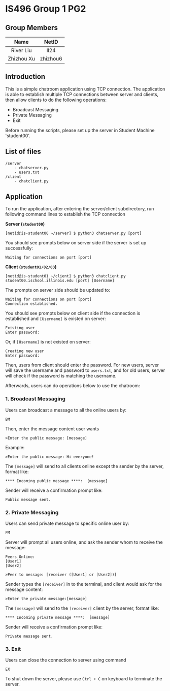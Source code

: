 # IS496 Group 1 PG2


## Group Members
|     Name     |  NetID   |
|:------------:|:--------:|
|  River Liu   |   ll24   |
|  Zhizhou Xu  | zhizhou6 |


## Introduction
This is a simple chatroom application using TCP connection. The application is able to establish multiple TCP
connections between server and clients, then allow clients to do the following operations:
* Broadcast Messaging
* Private Messaging
* Exit

Before running the scripts, please set up the server in Student Machine 'student00'.


## List of files
    /server
        - chatserver.py
        - users.txt
    /client
        - chatclient.py


## Application
To run the application, after entering the server/client subdirectory, run following command lines to establish the TCP
connection

**Server (`student00`)**

`[netid@is-student00 ~/server] $ python3 chatserver.py [port]`

You should see prompts below on server side if the server is set up successfully:

    Waiting for connections on port [port]

**Client (`student01/02/03`)**

`[netid@is-student01 ~/client] $ python3 chatclient.py student00.ischool.illinois.edu [port] [Username]`

The prompts on server side should be updated to:

    Waiting for connections on port [port]
    Connection established.

You should see prompts below on client side if the connection is established and `[Username]` is existed on server:

    Existing user
    Enter password:

Or, if `[Username]` is not existed on server:

    Creating new user
    Enter password:

Then, users from client should enter the password. For new users, server will save the username and password to 
`users.txt`, and for old users, server will check if the password is matching the username.

Afterwards, users can do operations below to use the chatroom:

### 1. Broadcast Messaging
Users can broadcast a message to all the online users by:

    BM

Then, enter the message content user wants

    >Enter the public message: [message]

Example:

    >Enter the public message: Hi everyone!

The `[message]` will send to all clients online except the sender by the server, format like:

    **** Incoming public message ****:  [message]

Sender will receive a confirmation prompt like:

    Public message sent.

### 2. Private Messaging
Users can send private message to specific online user by:

    PM

Server will prompt all users online, and ask the sender whom to receive the message:

    Peers Online:
    [User1]
    [User2]

    >Peer to message: [receiver ([User1] or [User2])]

Sender types the `[receiver]` in to the terminal, and client would ask for the message content:

    >Enter the private message:[message]

The `[message]` will send to the `[receiver]` client by the server, format like:

    **** Incoming private message ****:  [message]

Sender will receive a confirmation prompt like:

    Private message sent.

### 3. Exit
Users can close the connection to server using command

    EX

To shut down the server, please use `Ctrl + C` on keyboard to terminate the server.